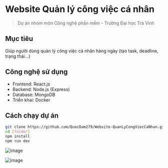 # Website Quản lý công việc cá nhân

> Dự án nhóm môn Công nghệ phần mềm - Trường Đại học Trà Vinh

## Mục tiêu
Giúp người dùng quản lý công việc cá nhân hàng ngày (tạo task, deadline, trạng thái...)

## Công nghệ sử dụng
- Frontend: React.js
- Backend: Node.js (Express)
- Database: MongoDB
- Triển khai: Docker

## Cách chạy dự án
```bash
git clone https://github.com/QuocDam279/Website-QuanLyCongViecCaNhan.git
cd [folder]
npm install
npm run dev
```
![image](https://github.com/user-attachments/assets/fc569758-a273-40bf-8c0b-b10cfcf7b568)

![image](https://github.com/user-attachments/assets/df6ca869-e625-42a4-8eec-542cb5db7f50)

